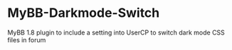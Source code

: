 # MyBB-Darkmode-Switch
MyBB 1.8 plugin to include a setting into UserCP to switch dark mode CSS files in forum
